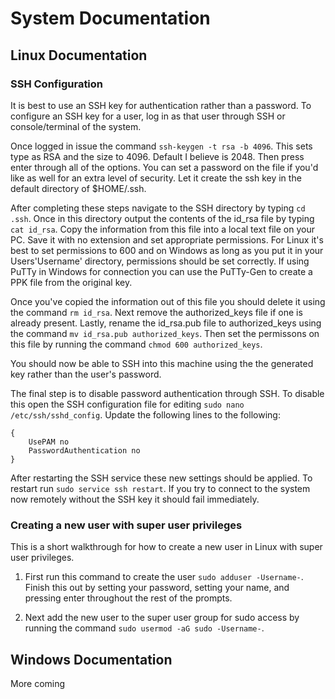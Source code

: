 # System Documentation

## Linux Documentation

### SSH Configuration
It is best to use an SSH key for authentication rather than a password. To configure an SSH key for a user, log in as that user through SSH or console/terminal of the system.

Once logged in issue the command `ssh-keygen -t rsa -b 4096`. This sets type as RSA and the size to 4096. Default I believe is 2048. Then press enter through all of the options. You can set a password on the file if you'd like as well for an extra level of security. Let it create the ssh key in the default directory of $HOME/.ssh.

After completing these steps navigate to the SSH directory by typing `cd .ssh`. Once in this directory output the contents of the id_rsa file by typing `cat id_rsa`. Copy the information from this file into a local text file on your PC. Save it with no extension and set appropriate permissions. For Linux it's best to set permissions to 600 and on Windows as long as you put it in your Users\'Username' directory, permissions should be set correctly. If using PuTTy in Windows for connection you can use the PuTTy-Gen to create a PPK file from the original key.

Once you've copied the information out of this file you should delete it using the command `rm id_rsa`. Next remove the authorized_keys file if one is already present. Lastly, rename the id_rsa.pub file to authorized_keys using the command `mv id_rsa.pub authorized_keys`. Then set the permissons on this file by running the command `chmod 600 authorized_keys`.

You should now be able to SSH into this machine using the the generated key rather than the user's password.

The final step is to disable password authentication through SSH. To disable this open the SSH configuration file for editing `sudo nano /etc/ssh/sshd_config`. Update the following lines to the following:

```
{
    UsePAM no
    PasswordAuthentication no
}
```

After restarting the SSH service these new settings should be applied. To restart run `sudo service ssh restart`. If you try to connect to the system now remotely without the SSH key it should fail immediately.

### Creating a new user with super user privileges
This is a short walkthrough for how to create a new user in Linux with super user privileges.

1. First run this command to create the user `sudo adduser -Username-`. Finish this out by setting your password, setting your name, and pressing enter throughout the rest of the prompts.

2. Next add the new user to the super user group for sudo access by running the command `sudo usermod -aG sudo -Username-`.

## Windows Documentation

More coming